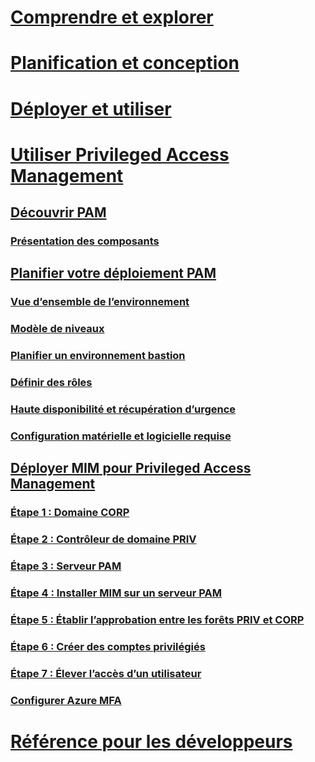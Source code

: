 # [Comprendre et explorer](/microsoft-identity-manager/understand-explore/microsoft-identity-manager-2016)
# [Planification et conception](/microsoft-identity-manager/plan-design/microsoft-identity-manager-2016-supported-platforms)
# [Déployer et utiliser](/microsoft-identity-manager/deploy-use/microsoft-identity-manager-deploy)
# [Utiliser Privileged Access Management](privileged-identity-management-for-active-directory-domain-services.md)
## [Découvrir PAM](privileged-identity-management-for-active-directory-domain-services.md)
### [Présentation des composants](principles-of-operation.md)
## [Planifier votre déploiement PAM](environment-overview.md)
### [Vue d’ensemble de l’environnement](environment-overview.md)
### [Modèle de niveaux](tier-model-for-partitioning-administrative-privileges.md)
### [Planifier un environnement bastion](planning-bastion-environment.md)
### [Définir des rôles](defining-roles-for-pam.md)
### [Haute disponibilité et récupération d’urgence](high-availability-disaster-recovery-considerations-bastion-environment.md)
### [Configuration matérielle et logicielle requise](hardware-software-requirements.md)
## [Déployer MIM pour Privileged Access Management](configuring-mim-environment-for-pam.md)
### [Étape 1 : Domaine CORP](step-1-prepare-corp-domain.md)
### [Étape 2 : Contrôleur de domaine PRIV](step-2-prepare-priv-domain-controller.md)
### [Étape 3 : Serveur PAM](step-3-prepare-pam-server.md)
### [Étape 4 : Installer MIM sur un serveur PAM](step-4-install-mim-components-on-pam-server.md)
### [Étape 5 : Établir l’approbation entre les forêts PRIV et CORP](step-5-establish-trust-between-priv-corp-forests.md)
### [Étape 6 : Créer des comptes privilégiés](step-6-transition-group-to-pam.md)
### [Étape 7 : Élever l’accès d’un utilisateur](step-7-elevate-user-access.md)
### [Configurer Azure MFA](use-azure-mfa-for-activation.md)
# [Référence pour les développeurs](/microsoft-identity-manager/reference/microsoft-identity-manager-2016-developer-reference)


<!--HONumber=Jul16_HO2-->



